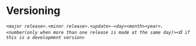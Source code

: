 # Versioning

_`<major release>.<minor release>.<update>-<day><month><year>.<number(only when more than one release is made at the same day)><`d` if this is a development version>`_
